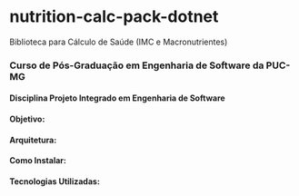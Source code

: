 # nutrition-calc-pack-dotnet
 
Biblioteca para Cálculo de Saúde (IMC e Macronutrientes)
### Curso de Pós-Graduação em Engenharia de Software da PUC-MG
#### Disciplina Projeto Integrado em Engenharia de Software

#### Objetivo:
#### Arquitetura:
#### Como Instalar:
#### Tecnologias Utilizadas:
